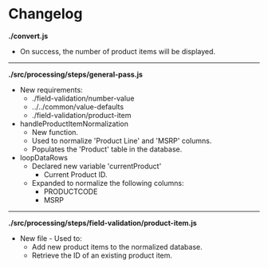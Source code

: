 # Changelog

**./convert.js**
* On success, the number of product items will be displayed.

---

**./src/processing/steps/general-pass.js**
* New requirements:
	* ./field-validation/number-value
	* ../../common/value-defaults
	* ./field-validation/product-item
* handleProductItemNormalization
	* New function.
	* Used to normalize 'Product Line' and 'MSRP' columns.
	* Populates the 'Product' table in the database.
* loopDataRows
	* Declared new variable 'currentProduct'
		* Current Product ID.
	* Expanded to normalize the following columns:
		* PRODUCTCODE
		* MSRP

---

**./src/processing/steps/field-validation/product-item.js**
* New file - Used to:
	* Add new product items to the normalized database.
	* Retrieve the ID of an existing product item.
